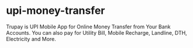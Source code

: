 # upi-money-transfer
Trupay is UPI Mobile App for Online Money Transfer from Your Bank Accounts. You can also pay for Utility Bill, Mobile Recharge, Landline, DTH, Electricity and More.
